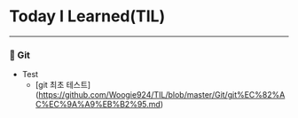 # Today I Learned(TIL)
- - -
### 🤲 Git<br>
- Test
  - [git 최초 테스트] (https://github.com/Woogie924/TIL/blob/master/Git/git%EC%82%AC%EC%9A%A9%EB%B2%95.md)
